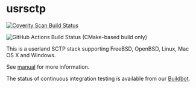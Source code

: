 # usrsctp
[![Coverity Scan Build Status](https://scan.coverity.com/projects/13430/badge.svg)](https://scan.coverity.com/projects/usrsctp)

![GitHub Actions Build Status (CMake-based build only)](https://github.com/sctplab/usrsctp/workflows/Build%20with%20CMake/badge.svg)

This is a userland SCTP stack supporting FreeBSD, OpenBSD, Linux, Mac OS X and Windows.

See [manual](0101.usrsctp-manual.md) for more information.

The status of continuous integration testing is available from our [Buildbot](http://buildbot.nplab.de:18010/#/console).
